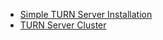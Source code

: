   * [Simple TURN Server Installation](Turn-Server-Installation)
  * [TURN Server Cluster](Coturn-Cluster)